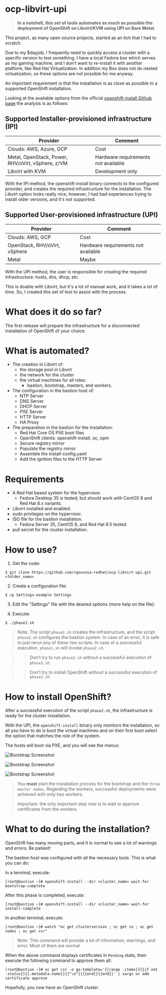 
# ocp-libvirt-upi

> **In a nutshell, this set of tools automates as much as possible the deployment of OpenShift on Libvirt/KVM using UPI on Bare Metal.**

This project, as many open source projects, started as an itch that I had to scratch.

Due to my $dayjob, I frequently need to quickly access a cluster with a specific version to test something. I have a local Fedora box which serves as my gaming machine, and I don't want to re-install it with another platform, like Red Hat Virtualization. In addition my Box does not do nested virtualization, so these options are not possible for me anyway.

An important requirement is that the installation is as close as possible to a supported OpenShift installation.

Looking at the available options from the official [openshift-install Github page](https://github.com/openshift/installer) the analysis is as follows:

## Supported Installer-provisioned infrastructure (IPI)

| Provider | Comment |
| --- | --- |
| Clouds: AWS, Azure, GCP | Cost |
| Metal, OpenStack, Power, RHV/oVirt, vSphere, z/VM | Hardware requirements not available |
| Libvirt with KVM | Development only |

With the IPI method, the openshift-install binary connects to the configured provider, and creates the required infrastructure for the installation. The Libvirt option looks really nice, however, I had bad experiences trying to install older versions, and it's not supported.

## Supported User-provisioned infrastructure (UPI)

| Provider | Comment |
| --- | --- |
| Clouds: AWS, GCP | Cost |
| OpenStack, RHV/oVirt, vSphere | Hardware requirements not available |
| Metal | Maybe |

With the UPI method, the user is responsible for creating the required infrastructure: hosts, dns, dhcp, etc.

This is doable with Libvirt, but it's a lot of manual work, and it takes a lot of time. So, I created this set of tool to assist with the process.

# What does it do so far?

The first release will prepare the infrastructure for a disconnected installation of OpenShift of your choice.

# What is automated?

- The creation in Libvirt of:
  - the storage pool in Libvirt
  - the network for the cluster
  - the virtual machines for all roles:
    - bastion, bootstrap, masters, and workers.
- The configuration in the bastion host of:
  - NTP Server
  - DNS Server
  - DHCP Server
  - PXE Server
  - HTTP Server
  - HA Proxy
- The preparation in the bastion for the installation:
  - Red Hat Core OS PXE boot files
  - OpenShift clients: openshift-install, oc, opm
  - Secure registry mirror
  - Populate the registry mirror
  - Assemble the install-config.yaml
  - Add the ignition files to the HTTP Server

# Requirements

- A Red Hat based system for the hypervisor.
  - Fedora Desktop 35 is tested, but should work with CentOS 8 and Red Hat 8.x variants.
- Libvirt installed and enabled.
- sudo privileges on the hypervisor.
- ISO file for the bastion installation.
  - Fedora Server 35, CentOS 8, and Red Hat 8.5 tested.
- pull secret for the cluster installation.

# How to use?

1. Get the code:

```
$ git clone https://github.com/rgouveia-redhat/ocp-libvirt-upi.git <folder_name>
```

2. Create a configuration file:

```
$ cp Settings-example Settings
```

3. Edit the "Settings" file with the desired options (more help on the file):

4. Execute:

```
$ ./phase1.sh
```

> Note: The script `phase1.sh` creates the infrastructure, and the script `phase2.sh` configures the bastion system. In case of an error, it is safe to just rerun any of these two scripts. In case of a successful execution, `phase1.sh` will invoke `phase2.sh`.

>> Don't try to run `phase2.sh` without a successful execution of `phase1.sh`.

>> Don't try to install OpenShift without a successful execution of `phase2.sh`

# How to install OpenShift?

After a successful execution of the script `phase2.sh`, the infrastructure is ready for the cluster installation.

With the UPI, the `openshift-install` binary only monitors the installation, so all you have to do is boot the virtual machines and on their first boot select the option that matches the role of the system.

The hosts will boot via PXE, and you will see the menus:

![Bootstrap Screenshot](/docs/images/Screenshot_bootstrap.png)

![Bootstrap Screenshot](/docs/images/Screenshot_master.png)

![Bootstrap Screenshot](/docs/images/Screenshot_worker.png)

> You **must** start the installation process for the bootstrap and the `three master nodes`. Regarding the workers, successful deployments were achieved with only two workers.

> Important: the only important step now is to wait to approve certificates from the workers.

# What to do during the installation?

OpenShift has many moving parts, and it is normal to see a lot of warnings and errors. Be patient!

The bastion host was configured with all the necessary tools. This is what you can do:

In a terminal, execute:

```
[root@bastion ~]# openshift-install --dir <cluster_name> wait-for bootstrap-complete                 
```

After this phase is completed, execute:

```
[root@bastion ~]# openshift-install --dir <cluster_name> wait-for install-complete
```

In another terminal, execute:

```
[root@bastion ~]# watch "oc get clusterversion ; oc get co ; oc get nodes ; oc get csr"
```

> Note: This command will provide a lot of information, warnings, and error. Most of them are normal. 

When the above command displays certificates in `Pending` state, then execute the following command to approve them all:

```
[root@bastion ~]# oc get csr -o go-template='{{range .items}}{{if not .status}}{{.metadata.name}}{{"\n"}}{{end}}{{end}}' | xargs oc adm certificate approve
```

Hopefully, you now have an OpenShift cluster.
